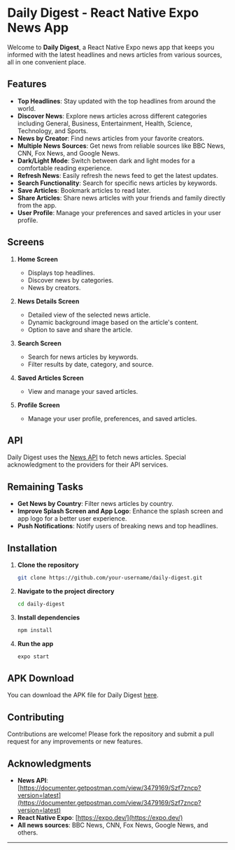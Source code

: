 # Daily Digest - React Native Expo News App

Welcome to **Daily Digest**, a React Native Expo news app that keeps you informed with the latest headlines and news articles from various sources, all in one convenient place.

## Features

- **Top Headlines**: Stay updated with the top headlines from around the world.
- **Discover News**: Explore news articles across different categories including General, Business, Entertainment, Health, Science, Technology, and Sports.
- **News by Creator**: Find news articles from your favorite creators.
- **Multiple News Sources**: Get news from reliable sources like BBC News, CNN, Fox News, and Google News.
- **Dark/Light Mode**: Switch between dark and light modes for a comfortable reading experience.
- **Refresh News**: Easily refresh the news feed to get the latest updates.
- **Search Functionality**: Search for specific news articles by keywords.
- **Save Articles**: Bookmark articles to read later.
- **Share Articles**: Share news articles with your friends and family directly from the app.
- **User Profile**: Manage your preferences and saved articles in your user profile.

## Screens

1. **Home Screen**
   - Displays top headlines.
   - Discover news by categories.
   - News by creators.

2. **News Details Screen**
   - Detailed view of the selected news article.
   - Dynamic background image based on the article's content.
   - Option to save and share the article.

3. **Search Screen**
   - Search for news articles by keywords.
   - Filter results by date, category, and source.

4. **Saved Articles Screen**
   - View and manage your saved articles.

5. **Profile Screen**
   - Manage your user profile, preferences, and saved articles.

## API

Daily Digest uses the [News API](https://documenter.getpostman.com/view/3479169/Szf7zncp?version=latest) to fetch news articles. Special acknowledgment to the providers for their API services.

## Remaining Tasks

- **Get News by Country**: Filter news articles by country.
- **Improve Splash Screen and App Logo**: Enhance the splash screen and app logo for a better user experience.
- **Push Notifications**: Notify users of breaking news and top headlines.

## Installation

1. **Clone the repository**
   ```sh
   git clone https://github.com/your-username/daily-digest.git
   ```
2. **Navigate to the project directory**
   ```sh
   cd daily-digest
   ```
3. **Install dependencies**
   ```sh
   npm install
   ```
4. **Run the app**
   ```sh
   expo start
   ```

## APK Download

You can download the APK file for Daily Digest [here](https://drive.google.com/file/d/1sdPFYb7y5ufIi5D9rD170Sc17ToAnDlL/view?usp=drive_link).

## Contributing

Contributions are welcome! Please fork the repository and submit a pull request for any improvements or new features.

## Acknowledgments

- **News API**: [https://documenter.getpostman.com/view/3479169/Szf7zncp?version=latest](https://documenter.getpostman.com/view/3479169/Szf7zncp?version=latest)
- **React Native Expo**: [https://expo.dev/](https://expo.dev/)
- **All news sources**: BBC News, CNN, Fox News, Google News, and others.

---
